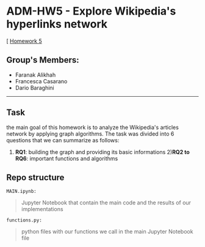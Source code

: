 # ADM-HW5 - Explore Wikipedia's hyperlinks network
[
[Homework 5](https://github.com/CriMenghini/ADM/tree/master/2020/Homework_5)

## Group's Members:
* Faranak Alikhah
* Francesca Casarano
* Dario Baraghini 
- - - - 
## Task
the main goal of this homework is to analyze the Wikipedia's articles network by applying graph algorithms.
The task was divided into 6 questions that we can summarize as follows:
1) __RQ1__: building the graph and providing its basic informations
2)__RQ2 to RQ6__: important functions and algorithms

## Repo structure
` MAIN.ipynb: `
> Jupyter Notebook that contain the main code and the results of our implementations

` functions.py: `
> python files with our functions we call in the main Jupyter Notebook file
